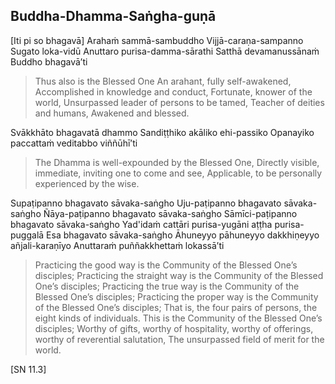 ## Buddha-Dhamma-Saṅgha-guṇā<a id="buddha-dhamma-sangha-guna"></a>

[Iti pi so bhagavā]
Arahaṁ sammā-sambuddho
Vijjā-caraṇa-sampanno
Sugato loka-vidū
Anuttaro purisa-damma-sārathi
Satthā devamanussānaṁ
Buddho bhagavā’ti

<div class="english">

> Thus also is the Blessed One
> An arahant, fully self-awakened,
> Accomplished in knowledge and conduct,
> Fortunate, knower of the world,
> Unsurpassed leader of persons to be tamed,
> Teacher of deities and humans,
> Awakened and blessed.

</div>

Svākkhāto bhagavatā dhammo
Sandiṭṭhiko akāliko ehi-passiko
Opanayiko paccattaṁ veditabbo viññūhī’ti

<div class="english">

> The Dhamma is well-expounded by the Blessed One,
> Directly visible, immediate, inviting one to come and see,
> Applicable, to be personally experienced by the wise.

</div>

Supaṭipanno bhagavato sāvaka-saṅgho
Uju-paṭipanno bhagavato sāvaka-saṅgho
Ñāya-paṭipanno bhagavato sāvaka-saṅgho
Sāmīci-paṭipanno bhagavato sāvaka-saṅgho
Yad'idaṁ cattāri purisa-yugāni aṭṭha purisa-puggalā
Esa bhagavato sāvaka-saṅgho
Āhuneyyo pāhuneyyo dakkhiṇeyyo añjali-karaṇīyo
Anuttaraṁ puññakkhettaṁ lokassā’ti

<div class="english">

> Practicing the good way is the Community of the Blessed One’s disciples;
> Practicing the straight way is the Community of the Blessed One’s disciples;
> Practicing the true way is the Community of the Blessed One’s disciples;
> Practicing the proper way is the Community of the Blessed One’s disciples;
> That is, the four pairs of persons, the eight kinds of individuals.
> This is the Community of the Blessed One’s disciples;
> Worthy of gifts, worthy of hospitality, worthy of offerings, worthy of reverential salutation,
> The unsurpassed field of merit for the world.

</div>

[SN 11.3]

